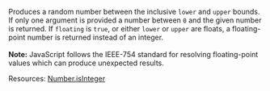 Produces a random number between the inclusive <code>lower</code> and <code>upper</code> bounds. If only one argument is provided a number between <code>0</code> and the given number is returned. If <code>floating</code> is <code>true</code>, or either <code>lower</code> or <code>upper</code> are floats, a floating-point number is returned instead of an integer.<br><br><strong>Note:</strong> JavaScript follows the IEEE-754 standard for resolving floating-point values which can produce unexpected results.

Resources: [Number.isInteger](https://developer.mozilla.org/docs/Web/JavaScript/Reference/Global_Objects/Number/isInteger)
